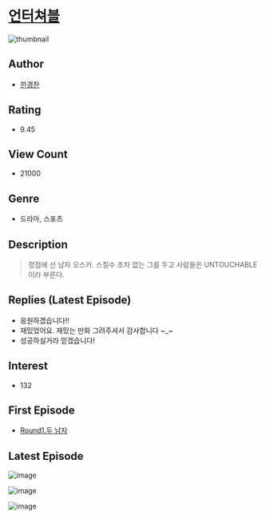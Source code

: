 # [언터쳐블](https://comic.naver.com/bestChallenge/list?titleId=802837)
![thumbnail](https://image-comic.pstatic.net/user_contents_data/challenge_comic/2022/11/30/357898/thumbnail_202x16496e6e7e8_488c_4430_9bc1_7379a66af623_00003428.JPEG)

## Author
- [한경찬](https://comic.naver.com/artistTitle?id=357898)

## Rating
- 9.45

## View Count
- 21000

## Genre
- 드라마, 스포츠

## Description
> 정점에 선 남자 오스카. 스칠수 조차 없는 그를 두고 사람들은 UNTOUCHABLE 이라 부른다.

## Replies (Latest Episode)
- 응원하겠습니다!!
- 재밌었어요. 재밌는 만화 그려주셔서 감사합니다 ~_~
- 성공하실거라 믿겠습니다!

## Interest
- 132

## First Episode
- [Round1.두 남자](https://comic.naver.com/bestChallenge/detail?titleId=802837&no=1)

## Latest Episode
![image](https://image-comic.pstatic.net/user_contents_data/challenge_comic/2023/01/18/357898/upload_7233169336162530100.jpeg)

![image](https://image-comic.pstatic.net/user_contents_data/challenge_comic/2023/01/18/357898/upload_3761127150797874740.jpeg)

![image](https://image-comic.pstatic.net/user_contents_data/challenge_comic/2023/01/18/357898/upload_4136055121848394597.jpeg)
